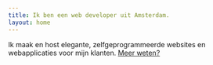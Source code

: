```yaml
---
title: Ik ben een web developer uit Amsterdam.
layout: home
---
```


Ik maak en host elegante, zelfgeprogrammeerde websites en webapplicaties voor mijn klanten. <a href="/nl/over/">Meer&nbsp;weten?</a>